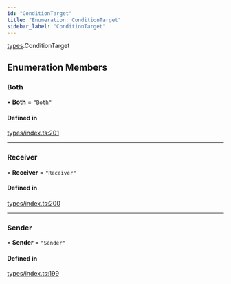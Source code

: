 ```yaml
---
id: "ConditionTarget"
title: "Enumeration: ConditionTarget"
sidebar_label: "ConditionTarget"
---
```


[types](../../../modules/Types/Types.md).ConditionTarget

## Enumeration Members

### Both

• **Both** = ``"Both"``

#### Defined in

[types/index.ts:201](https://github.com/PolymeshAssociation/polymesh-sdk/blob/372a67e5d/src/types/index.ts#L201)

___

### Receiver

• **Receiver** = ``"Receiver"``

#### Defined in

[types/index.ts:200](https://github.com/PolymeshAssociation/polymesh-sdk/blob/372a67e5d/src/types/index.ts#L200)

___

### Sender

• **Sender** = ``"Sender"``

#### Defined in

[types/index.ts:199](https://github.com/PolymeshAssociation/polymesh-sdk/blob/372a67e5d/src/types/index.ts#L199)
